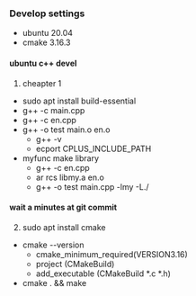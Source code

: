 ### Develop settings
- ubuntu 20.04
- cmake 3.16.3

#### ubuntu c++ devel
1. cheapter 1
- sudo apt install build-essential 
- g++ -c main.cpp
- g++ -c en.cpp
- g++ -o test main.o en.o
    - g++ -v
    - ecport CPLUS_INCLUDE_PATH
- myfunc make library
    - g++ -c en.cpp
    - ar rcs libmy.a en.o
    - g++ -o test main.cpp -lmy -L./

#### wait a minutes at git commit
2. sudo apt install cmake
- cmake --version 
    - cmake_minimum_required(VERSION3.16)
    - project (CMakeBuild)
    - add_executable (CMakeBuild *.c *.h)
- cmake . && make